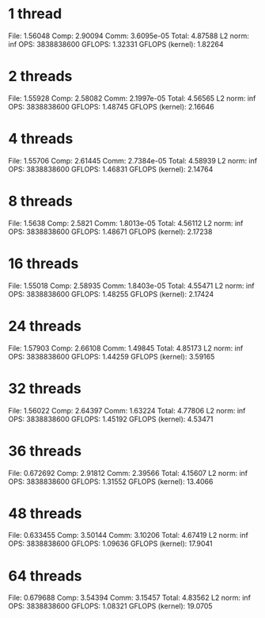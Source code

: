 # 1 thread
File:             1.56048
Comp:             2.90094
Comm:             3.6095e-05
Total:            4.87588
L2 norm:          inf
OPS:              3838838600
GFLOPS:           1.32331
GFLOPS (kernel):  1.82264

# 2 threads
File:             1.55928
Comp:             2.58082
Comm:             2.1997e-05
Total:            4.56565
L2 norm:          inf
OPS:              3838838600
GFLOPS:           1.48745
GFLOPS (kernel):  2.16646

# 4 threads
File:             1.55706
Comp:             2.61445
Comm:             2.7384e-05
Total:            4.58939
L2 norm:          inf
OPS:              3838838600
GFLOPS:           1.46831
GFLOPS (kernel):  2.14764

# 8 threads
File:             1.5638
Comp:             2.5821
Comm:             1.8013e-05
Total:            4.56112
L2 norm:          inf
OPS:              3838838600
GFLOPS:           1.48671
GFLOPS (kernel):  2.17238

# 16 threads
File:             1.55018
Comp:             2.58935
Comm:             1.8403e-05
Total:            4.55471
L2 norm:          inf
OPS:              3838838600
GFLOPS:           1.48255
GFLOPS (kernel):  2.17424

# 24 threads
File:             1.57903
Comp:             2.66108
Comm:             1.49845
Total:            4.85173
L2 norm:          inf
OPS:              3838838600
GFLOPS:           1.44259
GFLOPS (kernel):  3.59165

# 32 threads
File:             1.56022
Comp:             2.64397
Comm:             1.63224
Total:            4.77806
L2 norm:          inf
OPS:              3838838600
GFLOPS:           1.45192
GFLOPS (kernel):  4.53471

# 36 threads
File:             0.672692
Comp:             2.91812
Comm:             2.39566
Total:            4.15607
L2 norm:          inf
OPS:              3838838600
GFLOPS:           1.31552
GFLOPS (kernel):  13.4066

# 48 threads
File:             0.633455
Comp:             3.50144
Comm:             3.10206
Total:            4.67419
L2 norm:          inf
OPS:              3838838600
GFLOPS:           1.09636
GFLOPS (kernel):  17.9041

# 64 threads
File:             0.679688
Comp:             3.54394
Comm:             3.15457
Total:            4.83562
L2 norm:          inf
OPS:              3838838600
GFLOPS:           1.08321
GFLOPS (kernel):  19.0705
